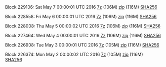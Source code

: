 Block 229106: Sat May  7 00:00:01 UTC 2016 [7z](https://transfer.sh/XD5y0/bootstrap.dat.20160507.7z) (106M) [zip](https://transfer.sh/YK5Tn/bootstrap.dat.20160507.zip) (116M) [SHA256](https://transfer.sh/VwgPU/sha256.txt)

Block 228558: Fri May  6 00:00:01 UTC 2016 [7z](https://transfer.sh/oGez8/bootstrap.dat.20160506.7z) (106M) [zip](https://transfer.sh/upY5U/bootstrap.dat.20160506.zip) (116M) [SHA256](https://transfer.sh/459Ce/sha256.txt)

Block 228008: Thu May  5 00:00:02 UTC 2016 [7z](https://transfer.sh/IxOCb/bootstrap.dat.20160505.7z) (106M) [zip](https://transfer.sh/BR3PA/bootstrap.dat.20160505.zip) (116M) [SHA256](https://transfer.sh/Q1NQm/sha256.txt)

Block 227464: Wed May  4 00:00:01 UTC 2016 [7z](https://transfer.sh/SvqhW/bootstrap.dat.20160504.7z) (106M) [zip](https://transfer.sh/114yzC/bootstrap.dat.20160504.zip) (116M) [SHA256](https://transfer.sh/YeqqX/sha256.txt)

Block 226908: Tue May  3 00:00:01 UTC 2016 [7z](https://transfer.sh/12IFRH/bootstrap.dat.20160503.7z) (105M) [zip](https://transfer.sh/tRbUZ/bootstrap.dat.20160503.zip) (116M) [SHA256](https://transfer.sh/enoI4/sha256.txt)

Block 226374: Mon May  2 00:00:02 UTC 2016 [7z](https://transfer.sh/sjWdX/bootstrap.dat.20160502.7z) (105M) [zip](https://transfer.sh/F09LC/bootstrap.dat.20160502.zip) (116M) [SHA256](https://transfer.sh/u8seZ/sha256.txt)
